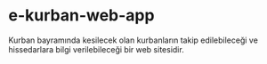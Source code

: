 # e-kurban-web-app
Kurban bayramında kesilecek olan kurbanların takip edilebileceği ve hissedarlara bilgi verilebileceği bir web sitesidir.
